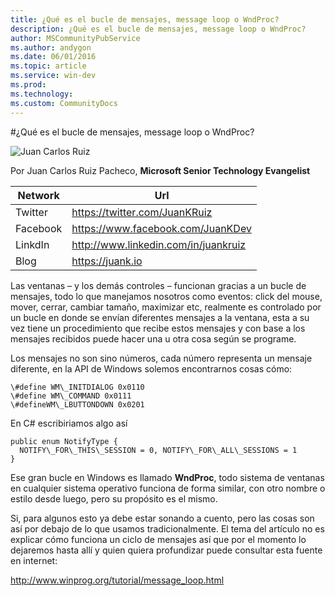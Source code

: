 ```yaml
---
title: ¿Qué es el bucle de mensajes, message loop o WndProc?
description: ¿Qué es el bucle de mensajes, message loop o WndProc?
author: MSCommunityPubService
ms.author: andygon
ms.date: 06/01/2016
ms.topic: article
ms.service: win-dev
ms.prod: 
ms.technology:
ms.custom: CommunityDocs
---
```


#¿Qué es el bucle de mensajes, message loop o WndProc?

![Juan Carlos Ruiz ](http://gravatar.com/avatar/2c36e6ebd9b4d33c3e9a0362607b3e57?s=150)
<!-- -->

Por Juan Carlos Ruiz Pacheco, **Microsoft Senior Technology Evangelist**

  Network   | Url
  ----------|----------------------------------------
  Twitter   | https://twitter.com/JuanKRuiz
  Facebook  | https://www.facebook.com/JuanKDev
  LinkdIn   | http://www.linkedin.com/in/juankruiz
  Blog      | https://juank.io

Las ventanas – y los demás controles – funcionan gracias a un bucle de
mensajes, todo lo que manejamos nosotros como eventos: click del mouse,
mover, cerrar, cambiar tamaño, maximizar etc, realmente es controlado
por un bucle en donde se envían diferentes mensajes a la ventana, esta a
su vez tiene un procedimiento que recibe estos mensajes y con base a los
mensajes recibidos puede hacer una u otra cosa según se programe.

Los mensajes no son sino números, cada número representa un mensaje
diferente, en la API de Windows solemos encontrarnos cosas cómo:

    \#define WM\_INITDIALOG 0x0110 
    \#define WM\_COMMAND 0x0111 
    \#defineWM\_LBUTTONDOWN 0x0201

En C\# escribiriamos algo así

    public enum NotifyType { 
      NOTIFY\_FOR\_THIS\_SESSION = 0, NOTIFY\_FOR\_ALL\_SESSIONS = 1 
    }

Ese gran bucle en Windows es llamado **WndProc**, todo sistema de
ventanas en cualquier sistema operativo funciona de forma similar, con
otro nombre o estilo desde luego, pero su propósito es el mismo.

Si, para algunos esto ya debe estar sonando a cuento, pero las cosas son
así por debajo de lo que usamos tradicionalmente. El tema del artículo
no es explicar cómo funciona un ciclo de mensajes así que por el momento
lo dejaremos hasta allí y quien quiera profundizar puede consultar esta
fuente en internet:

<http://www.winprog.org/tutorial/message_loop.html>




